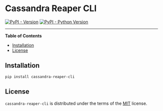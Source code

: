 # Cassandra Reaper CLI

[![PyPI - Version](https://img.shields.io/pypi/v/cassandra-reaper-cli.svg)](https://pypi.org/project/cassandra-reaper-cli)
[![PyPI - Python Version](https://img.shields.io/pypi/pyversions/cassandra-reaper-cli.svg)](https://pypi.org/project/cassandra-reaper-cli)

-----

**Table of Contents**

- [Installation](#installation)
- [License](#license)

## Installation

```console
pip install cassandra-reaper-cli
```

## License

`cassandra-reaper-cli` is distributed under the terms of the [MIT](https://spdx.org/licenses/MIT.html) license.
